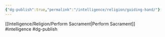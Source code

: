 ```yaml
---
{"dg-publish":true,"permalink":"/intelligence/religion/guiding-hand/"}
---
```


[[Intelligence/Religion/Perform Sacrament\|Perform Sacrament]]
#intelligence #dg-publish